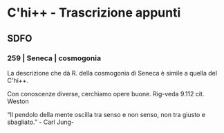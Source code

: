 # C'hi++ - Trascrizione appunti

## SDFO

### 259 | Seneca | cosmogonia
La descrizione che dà R. della cosmogonia di Seneca è simile a quella del C'hi++.

Con conoscenze diverse, cerchiamo opere buone.
Rig-veda 9.112
cit. Weston

“Il pendolo della mente oscilla tra senso e non senso, non tra giusto e sbagliato.” - Carl Jung-
